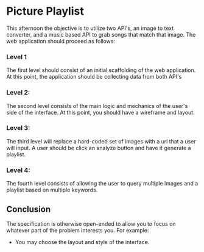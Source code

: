 # Picture Playlist

This afternoon the objective is to utilize two API's, an image to text converter, and a music based API to grab songs that match that image. The web application should proceed as follows:

### Level 1
The first level should consist of an initial scaffolding of the web application. At this point, the application should be collecting data from both API's

### Level 2:
The second level consists of the main logic and mechanics of the user's side of the interface. At this point, you should have a wireframe and layout.

### Level 3:
The third level will replace a hard-coded set of images with a url that a user will input. A user should be click an analyze button and have it generate a playlist.

### Level 4:
The fourth level consists of allowing the user to query multiple images and a playlist based on multiple keywords.

## Conclusion
The specification is otherwise open-ended to allow you to focus on whatever part of the problem interests you. For example:

* You may choose the layout and style of the interface.
